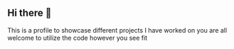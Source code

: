 ## Hi there 👋

This is a profile to showcase different projects I have worked on 
you are all welcome to utilize the code however you see fit
